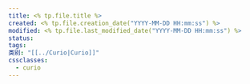 ```yaml
---
title: <% tp.file.title %>
created: <% tp.file.creation_date("YYYY-MM-DD HH:mm:ss") %>
modified: <% tp.file.last_modified_date("YYYY-MM-DD HH:mm:ss") %>
status:
tags:
类别: "[[../Curio|Curio]]"
cssclasses:
  - curio
---
```

